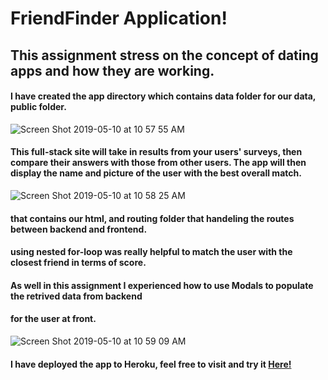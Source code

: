 # FriendFinder Application!

## This assignment stress on the concept of dating apps and how they are working.

#### I have created the app directory which contains data folder for our data, public folder.

![Screen Shot 2019-05-10 at 10 57 55 AM](https://user-images.githubusercontent.com/44353449/57627623-541fe080-7566-11e9-8df0-73715aae5e06.png)

#### This full-stack site will take in results from your users' surveys, then compare their answers with those from other users. The app will then display the name and picture of the user with the best overall match.

![Screen Shot 2019-05-10 at 10 58 25 AM](https://user-images.githubusercontent.com/44353449/57627682-73b70900-7566-11e9-8c9f-55b859b3c6ce.png)

#### that contains our html, and routing folder that handeling the routes between backend and frontend.

#### using nested for-loop was really helpful to match the user with the closest friend in terms of score.

#### As well in this assignment I experienced how to use Modals to populate the retrived data from backend

#### for the user at front.

![Screen Shot 2019-05-10 at 10 59 09 AM](https://user-images.githubusercontent.com/44353449/57627740-8e897d80-7566-11e9-92c3-0d3cc3616f72.png)

#### I have deployed the app to Heroku, feel free to visit and try it [Here!](https://guarded-ravine-10226.herokuapp.com/)
